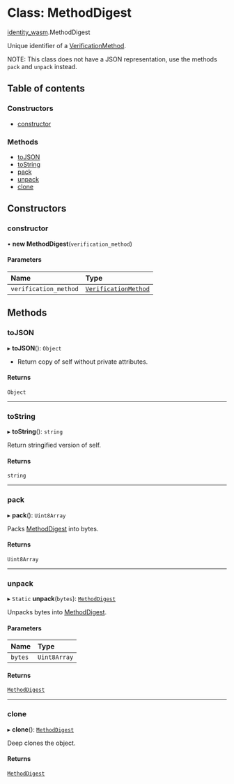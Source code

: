 # Class: MethodDigest

[identity\_wasm](../modules/identity_wasm.md).MethodDigest

Unique identifier of a [VerificationMethod](identity_wasm.VerificationMethod.md).

NOTE:
This class does not have a JSON representation,
use the methods `pack` and `unpack` instead.

## Table of contents

### Constructors

- [constructor](identity_wasm.MethodDigest.md#constructor)

### Methods

- [toJSON](identity_wasm.MethodDigest.md#tojson)
- [toString](identity_wasm.MethodDigest.md#tostring)
- [pack](identity_wasm.MethodDigest.md#pack)
- [unpack](identity_wasm.MethodDigest.md#unpack)
- [clone](identity_wasm.MethodDigest.md#clone)

## Constructors

### constructor

• **new MethodDigest**(`verification_method`)

#### Parameters

| Name | Type |
| :------ | :------ |
| `verification_method` | [`VerificationMethod`](identity_wasm.VerificationMethod.md) |

## Methods

### toJSON

▸ **toJSON**(): `Object`

* Return copy of self without private attributes.

#### Returns

`Object`

___

### toString

▸ **toString**(): `string`

Return stringified version of self.

#### Returns

`string`

___

### pack

▸ **pack**(): `Uint8Array`

Packs [MethodDigest](identity_wasm.MethodDigest.md) into bytes.

#### Returns

`Uint8Array`

___

### unpack

▸ `Static` **unpack**(`bytes`): [`MethodDigest`](identity_wasm.MethodDigest.md)

Unpacks bytes into [MethodDigest](identity_wasm.MethodDigest.md).

#### Parameters

| Name | Type |
| :------ | :------ |
| `bytes` | `Uint8Array` |

#### Returns

[`MethodDigest`](identity_wasm.MethodDigest.md)

___

### clone

▸ **clone**(): [`MethodDigest`](identity_wasm.MethodDigest.md)

Deep clones the object.

#### Returns

[`MethodDigest`](identity_wasm.MethodDigest.md)
